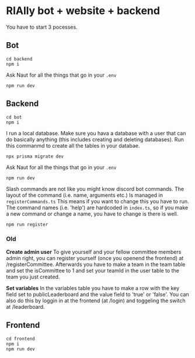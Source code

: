 # RIAlly bot + website + backend

You have to start 3 pocesses.

## Bot

```
cd backend
npm i
```

Ask Naut for all the things that go in your `.env`

```
npm run dev
```

## Backend

```
cd bot
npm i
```

I run a local database. Make sure you hava a database with a user that can do basically anything (this includes creating and deleting databases). Run this commanmd to create all the tables in your databae.

```
npx prisma migrate dev
```

Ask Naut for all the things that go in your `.env`

```
npm run dev
```

Slash commands are not like you might know discord bot commands. The layout of the command (i.e. name, arguments etc.) Is managed in `registerCommands.ts` This means if you want to change this you have to run. The command names (i.e. 'help') are hardcoded in `index.ts`, so if you make a new command or change a name, you have to change is there is well.

```
npm run register
```

### Old

**Create admin user**
To give yourself and your fellow committee members admin right, you can register yourself (once you openend the frontend) at /registerCommittee. Afterwards you have to make a team in the team table and set the isCommittee to 1 and set your teamId in the user table to the team you just created.

**Set variables**
In the variables table you have to make a row with the key field set to publicLeaderboard and the value field to 'true' or 'false'. You can also do this by loggin in at the frontend (at /login) and toggeling the switch at /leaderboard.

## Frontend

```
cd frontend
npm i
npm run dev
```
